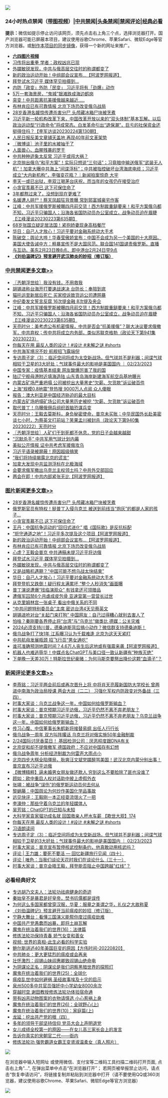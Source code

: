 ![](https://raw.githubusercontent.com/jsvpn/jsproxy/dev/64photo/fqnews-qr.jpg)

<div id="tt">
<h3>24小时热点禁闻（<a href="https://aaa.v2dns.tk/?QAjUl=BgRp5UNKRn&T5Vk=fPVH&Q59Ab=WxGE" target="_blank">带图视频</a>）|<a href="#%E4%B8%AD%E5%85%B1%E7%A6%81%E9%97%BB%E6%9B%B4%E5%A4%9A%E6%96%87%E7%AB%A0">中共禁闻</a>|<a href="#%E5%9B%BE%E7%89%87%E6%96%B0%E9%97%BB%E6%9B%B4%E5%A4%9A%E6%96%87%E7%AB%A0">头条禁闻</a>|<a href="#%E6%96%B0%E9%97%BB%E8%AF%84%E8%AE%BA%E6%9B%B4%E5%A4%9A%E6%96%87%E7%AB%A0">禁闻评论|<a href="#%E5%BF%85%E7%9C%8B%E7%BB%8F%E5%85%B8%E5%A5%BD%E6%96%87">经典必看</a></h3>
<div><b>提示：</b>微信如提示停止访问该网页，须先点击右上角三个点，选择浏览器打开。国产浏览器可能已屏蔽本项目，建议使用谷歌Chrome、苹果Safari、微软Edge等官方浏览器。或<a href="%E5%88%B6%E4%BD%9Cgit%E7%A6%81%E9%97%BB%E9%95%9C%E5%83%8F.md">制作本项目的同步镜像</a>，获得一个新的网址来推广。</div>
<ul>
<li><b><a href="http://d2.v2rss.gq/64.mp4" target="_blank">六四图片视频</a></b></li>
<li><a href="/baitai/20230224/1852654.md">习传将出重拳 学者：政权凶兆已现</a></li>
<li><a href="/topimagenews/20230224/1852639.md">外媒敏锐发现，中共与俄高层交往时的称谓都变了</a></li>
<li><a href="/topimagenews/20230224/1852759.md">新的政治运动开始！中组部会议宣布...【阿波罗网报道】</a></li>
<li><a href="/topimagenews/20230224/1852640.md">拜登试水习近平 媒体罕见拍摄到…</a></li>
<li><a href="/baitai/20230224/1852636.md">内防「政变」外防「民变」 习近平将有「劲爆」动作</a></li>
<li><a href="/finance/20230224/1852641.md">5万一套海景房，“鬼城”银滩跌成海边鹤岗</a></li>
<li><a href="/cnnews/20230224/1852706.md">突变！中共距离抗美援俄越来越近…..</a></li>
<li><a href="/topimagenews/20230224/1852731.md">布林肯应已有可靠情报 北京下场恐改变俄乌战局</a></li>
<li><a href="/topimagenews/20230224/1852942.md">28岁香港名媛惊传遭杀害分尸 头颅藏冰箱尸块被烹煮</a></li>
<li><a href="/sohnews/20230224/1852914.md">习近平新一轮机构改革下来，中国改革开放以来的“双头体制”基本瓦解。以后政治运动型“行政命令”将成常态。白发革命引出“退保潮”，巨亏的社保资金还挺得住吗？【李军访谈20230224第130期】</a></li>
<li><a href="/ssgc/20230224/1852888.md">人民日报反美文章铺天盖地 再现40年前文革架势</a></li>
<li><a href="/ssgc/20230224/1852818.md">〖微博谈〗池子里的水被抽干了</a></li>
<li><a href="/cnnews/20230224/1852667.md">人面兽心、血腥残暴的罗干</a></li>
<li><a href="/baitai/20230224/1852944.md">中共种种迹象太反常 习近平或闯大祸？</a></li>
<li><a href="/sohnews/20230224/1852854.md">北京抛出俄乌“和平方案”！实际只想说“三句话”；习竟暗中输送俄军“武装无人机”！加拿大曝中共海上“间谍浮标”；中共被指控破坏台湾海底电缆；习近平成立“大内新机构”，李强变花瓶？｜新闻拍案惊奇 大宇</a></li>
<li><a href="/yule/20230224/1852765.md">李天一或已出狱，李双江喝茅台庆祝，而当年的女孩仍在接受治疗</a></li>
<li><a href="/topimagenews/20230224/1852813.md">小贪官羡慕不已 这下可保住命了</a></li>
<li><a href="/cnnews/20230224/1852909.md">3年都熬过来了，没想到现在更难了</a></li>
<li><a href="/cnnews/hknews/20230224/1852956.md">名媛遭人碎尸！蔡天凤超狂背景曝 常到郭富城豪宅作客</a></li>
<li><a href="/cbnews/20230224/1852830.md">江峰：中共军援俄罗斯被曝四月前交货！西方制裁重鎚要来！和平方案俄乌都不知，习近平只骗国人；沿海各省国防动员办公室成立，战争动员迫在眉睫【江峰漫谈20230223第635期】</a></li>
<li><a href="/yule/20230224/1852789.md">68岁张国立疑定居法国！紧抱娇妻现身高档餐厅</a></li>
<li><a href="/topimagenews/20230224/1852618.md">华日：自己人才放心！习近平要对金融系统动大手术</a></li>
<li><a href="/sohnews/20230224/1852683.md">陈破空：舆论大哗！华春莹傲娇宣布：中国不会成为另一个美国的十大原因。美国大使告诫中方：粗暴宣传不是大国风范。联合国141国谴责俄罗斯。直播与互动。美东2月23日晚8点、即中港台2月24日早9点</a></li>
<li><b><a href="/comments/20200207/1272816.md" target="_blank">《刘伯温碑记》预言避开武汉肺炎的妙招（修订版）</a></b></li>
</ul>
</div>

<div class="catlist">
<h3><a href="/cbnews/" target="_blank">中共禁闻</a><span><a href="/cbnews/" target="_blank" rel="nofollow">更多文章>></a></span></h3>
<ul>
<li><a href="/cbnews/20230224/1852960.md" target="_blank">〖兲朝浮世绘〗我没有钱，不用救我</a></li>
<li><a href="/cbnews/20230224/1852902.md" target="_blank">胡锡进称台海开打要速战速决 台防长：奉陪到底</a></li>
<li><a href="/cbnews/20230224/1852900.md" target="_blank">猫托运至新居后死亡 买家控诉致货运公司遭网暴</a></li>
<li><a href="/cbnews/20230224/1852847.md" target="_blank">中纪委发文誓言反腐 16次提金融 8次提及央企</a></li>
<li><a href="/cbnews/20230224/1852830.md" target="_blank">江峰：中共军援俄罗斯被曝四月前交货！西方制裁重鎚要来！和平方案俄乌都不知，习近平只骗国人；沿海各省国防动员办公室成立，战争动员迫在眉睫【江峰漫谈20230223第635期】</a></li>
<li><a href="/cbnews/20230224/1852758.md" target="_blank">天亮时分：美考虑公布机密情报，中共是否会“抗美援俄”？联大决议要求俄撤军，中共弃权；传中共将成立内务部，类似苏联克格勃（政论天下第941集 20230223）</a></li>
<li><a href="/comments/20230224/1852726.md" target="_blank">你每天在用 最反人类的设计！#设计 #未解之谜 #shorts</a></li>
<li><a href="/cbnews/20230224/1852714.md" target="_blank">中共海军境况不妙 航舰招飞露端倪</a></li>
<li><a href="/comments/20230224/1852675.md" target="_blank">专访周子定（3）：临近空间将成为太空新战场，但气球并不是利器；间谍气球相较于卫星的3大好处；气球事件最大的影响是美国国内 ｜ 02/23/2023</a></li>
<li><a href="/cbnews/20230224/1852630.md" target="_blank">中国专家：疫情基本结束 网友酸爆厉害了我的国</a></li>
<li><a href="/cbnews/20230223/1852525.md" target="_blank">陆辽宁舰母港附近填海造陆 山东青岛海岸新建海军航空兵基地曝光</a></li>
<li><a href="/cbnews/20230223/1852514.md" target="_blank">内蒙古矿场严重坍塌 公司被挖出大量黑史“欠薪、欠货款”诉讼破百件</a></li>
<li><a href="/cbnews/20230223/1852513.md" target="_blank">上海“规模0.8地震”登热搜 9000万人点阅 众人傻眼</a></li>
<li><a href="/cbnews/20230223/1852444.md" target="_blank">报告：澳大利亚是中国经济胁迫的最大目标</a></li>
<li><a href="/cbnews/20230223/1852401.md" target="_blank">内蒙古矿场坍塌矿场公司大量黑历史被挖 “欠薪、欠货款”诉讼破百件</a></li>
<li><a href="/cbnews/20230223/1852375.md" target="_blank">取代普丁！乌曝俄佣兵组织首脑恐谋兵变</a></li>
<li><a href="/cbnews/20230223/1852350.md" target="_blank">天亮时分：王毅去莫斯科，身负秘密使命，普京未买账；中华民国外长赴美密谈七小时，为蔡英文打前站？笑果孟川被封杀（政论天下第940集 20230222）天亮时分</a></li>
<li><a href="/cbnews/20230223/1852292.md" target="_blank">〖兲朝浮世绘〗人矿们干到死都不休息，党的日子会越来越甜</a></li>
<li><a href="/cbnews/20230223/1852082.md" target="_blank">“沉默杀手” 中共军用气球计划内幕</a></li>
<li><a href="/cbnews/20230223/1852081.md" target="_blank">美拟公开情报 证中共考虑军援俄攻乌</a></li>
<li><a href="/cbnews/20230223/1852080.md" target="_blank">习近平语录被屏蔽！原因超级搞笑</a></li>
<li><a href="/cbnews/20230223/1852079.md" target="_blank">“我们将持续揭露北京的谎言”</a></li>
<li><a href="/cbnews/20230223/1852078.md" target="_blank">加拿大发现中共监测浮标在北极海域</a></li>
<li><a href="/cbnews/20230223/1852077.md" target="_blank">会要求俄军撤出乌克兰主权领土吗？中共外交部回应</a></li>
<li><a href="/cbnews/20230223/1852076.md" target="_blank">两会在即！中共内部紧张无比【阿波罗网报道】</a></li>

</ul>
</div>
<div class="catlist">
<h3><a href="/topimagenews/" target="_blank">图片新闻</a><span><a href="/topimagenews/" target="_blank" rel="nofollow">更多文章>></a></span></h3>
<ul>
<li><a href="/topimagenews/20230224/1852942.md" target="_blank">28岁香港名媛惊传遭杀害分尸 头颅藏冰箱尸块被烹煮</a></li>
<li><a href="/topimagenews/20230224/1852899.md" target="_blank">俄罗斯官员有特权！挺普丁入侵乌克兰 被送到前线当“炮灰”的都是人家的孩子…</a></li>
<li><a href="/topimagenews/20230224/1852813.md" target="_blank">小贪官羡慕不已 这下可保住命了</a></li>
<li><a href="/topimagenews/20230224/1852782.md" target="_blank">王丹：中国抗争运动的“回归式进化” 唱《国际歌》是反抗标配</a></li>
<li><a href="/topimagenews/20230224/1852781.md" target="_blank">“扼守通道之地”！习近平多次提及这个项目【阿波罗网报道】</a></li>
<li><a href="/topimagenews/20230224/1852759.md" target="_blank">新的政治运动开始！中组部会议宣布&#8230;【阿波罗网报道】</a></li>
<li><a href="/topimagenews/20230224/1852731.md" target="_blank">布林肯应已有可靠情报 北京下场恐改变俄乌战局</a></li>
<li><a href="/topimagenews/20230224/1852713.md" target="_blank">心虚？王毅会普京 中共通稿未提习近平将访俄</a></li>
<li><a href="/topimagenews/20230224/1852640.md" target="_blank">拜登试水习近平 媒体罕见拍摄到…</a></li>
<li><a href="/topimagenews/20230224/1852639.md" target="_blank">外媒敏锐发现，中共与俄高层交往时的称谓都变了</a></li>
<li><a href="/topimagenews/20230224/1852629.md" target="_blank">又是战略机遇期？“中国可能不想乌战太快结束”</a></li>
<li><a href="/topimagenews/20230224/1852618.md" target="_blank">华日：自己人才放心！习近平要对金融系统动大手术</a></li>
<li><a href="/topimagenews/20230223/1852524.md" target="_blank">拜登登机又跌倒！疑行程太满累坏 “整个人秒消失”画面曝</a></li>
<li><a href="/topimagenews/20230223/1852413.md" target="_blank">普丁演说遭爆“找临演观众” 有钱拿还可领赠品</a></li>
<li><a href="/topimagenews/20230223/1852412.md" target="_blank">遭俄军囚禁6个月虐成皮包骨 亚速营第一营营长过世</a></li>
<li><a href="/topimagenews/20230223/1852395.md" target="_blank">从克里姆林宫一张桌子 看出中俄关系的不同</a></li>
<li><a href="/topimagenews/20230223/1852383.md" target="_blank">“中共问题特别委员会”主席 密访台湾4天见蔡英文</a></li>
<li><a href="/topimagenews/20230223/1852374.md" target="_blank">胡锡进呛对台“关起门来打狗” 中国网友：自己过得糟心就别去害人了</a></li>
<li><a href="/topimagenews/20230223/1852373.md" target="_blank">怕啥？秦刚要各界停止将“台湾”与“乌克兰”做类比 德媒：公关灾难</a></li>
<li><a href="/comments/20230222/1851923.md" target="_blank">2024必须支持川普，德桑迪斯背后搞小动作？微信群支持德桑迪斯！</a></li>
<li><a href="/topimagenews/20230222/1851905.md" target="_blank">俄乌战争打了快1年 江系曝习认为千载难逢 北京为这天天紧盯</a></li>
<li><a href="/topimagenews/20230222/1851892.md" target="_blank">中共航母发展瓶颈 招飞行员“男女通吃”</a></li>
<li><a href="/topimagenews/20230222/1851888.md" target="_blank">谁可准确预测地震时间？4.6万人丧生后这地或有强震来袭【阿波罗网报道】</a></li>
<li><a href="/topimagenews/20230222/1851885.md" target="_blank">机器人也难逃辱华！中媒点名ChatGPT与美口径一致认新疆有“种族灭绝”</a></li>
<li><a href="/topimagenews/20230222/1851879.md" target="_blank">下单晚一天差30万！特斯拉世纪豪赌：为何马斯克要祭出降价这颗“血滴子”？</a></li>

</ul>
</div>
<div class="catlist">
<h3><a href="/comments/" target="_blank">新闻评论</a><span><a href="/comments/" target="_blank" rel="nofollow">更多文章>></a></span></h3>
<ul>
<li><a href="/comments/20230225/1853051.md" target="_blank">李燕铭：习近平两会前后或再次晋升上将 中将肖天亮履新国防大学校长 曾两进中南海为政治局授课 两会大战（二二） 习强化军权内防政变对外备战（三四）</a></li>
<li><a href="/comments/20230225/1853021.md" target="_blank">时事大家谈：乌克兰战争这一年，中国如何给俄罗斯输血？</a></li>
<li><a href="/comments/20230225/1853020.md" target="_blank">时事大家谈：普京预期习近平访俄，习近平仍然不离不弃老朋友？</a></li>
<li><a href="/comments/20230224/1852996.md" target="_blank">时事大家谈：普京预期习近平访俄，习近平仍然不离不弃老朋友？乌克兰战争这一年，中国如何给俄罗斯输血？</a></li>
<li><a href="/comments/20230224/1852955.md" target="_blank">传习心腹、中信董事长朱鹤新将接替易纲 出任人行行长</a></li>
<li><a href="/comments/20230224/1852927.md" target="_blank">俄乌战争一周年 双方叫阵撂话 乌克兰将对俄实施50年金融制裁</a></li>
<li><a href="/comments/20230224/1852926.md" target="_blank">2/24国际讨厌香菜日！ 基因检测公司︰厌恶程度跟DNA有关</a></li>
<li><a href="/comments/20230224/1852924.md" target="_blank">北京促和却不提俄撤军 德国政府：不应对中国存有幻想</a></li>
<li><a href="/comments/20230224/1852905.md" target="_blank">俄乌战争周年 分析经济制裁为何雷声大雨点小</a></li>
<li><a href="/comments/20230224/1852826.md" target="_blank">北京四步大棋全陷僵局，耿爽汪文斌党媒醉骂美国！武汉北京内蒙分别出事！普京宣布习近平访俄</a></li>
<li><a href="/comments/20230224/1852814.md" target="_blank">【微博精粹】逼未婚男女朋友做还款人 穷到这么不要脸除了匪也没谁了</a></li>
<li><a href="/comments/20230224/1852806.md" target="_blank">顾如：欧中重启人权对话助中披上虚假外衣</a></li>
<li><a href="/comments/20230224/1852805.md" target="_blank">张翊：被战争“误伤”的俄罗斯运动员何去何从</a></li>
<li><a href="/comments/20230224/1852804.md" target="_blank">黎蜗藤：中国舆论为何炒作美国化学品事故</a></li>
<li><a href="/comments/20230224/1852803.md" target="_blank">远见快评：王毅刚一本正经耍流氓火了一把</a></li>
<li><a href="/comments/20230224/1852785.md" target="_blank">李濠仲：那些守着乌克兰的年轻媒体人</a></li>
<li><a href="/comments/20230224/1852784.md" target="_blank">吴芳铭：ChatGPT的已知与未知</a></li>
<li><a href="/comments/20230224/1852783.md" target="_blank">大科学家袁家骝功成名就 回国救亲人杯水车薪 【欺世大观】174</a></li>
<li><a href="/comments/20230224/1852726.md" target="_blank">你每天在用 最反人类的设计！#设计 #未解之谜 #shorts</a></li>
<li><a href="/comments/20230224/1852681.md" target="_blank">习语朗读间</a></li>
<li><a href="/comments/20230224/1852675.md" target="_blank">专访周子定（3）：临近空间将成为太空新战场，但气球并不是利器；间谍气球相较于卫星的3大好处；气球事件最大的影响是美国国内 ｜ 02/23/2023</a></li>
<li><a href="/comments/20230223/1852552.md" target="_blank">时事大家谈：普京宣布暂停核武控制条约，他真敢动用核武吗？</a></li>
<li><a href="/comments/20230223/1852544.md" target="_blank">评论 | 王力雄：要死不要活 — 回忆新疆旅行见闻（四十）</a></li>
<li><a href="/comments/20230223/1852543.md" target="_blank">评论 | 唯色：当我们谈论天花时我们在谈论什么（三十一）</a></li>
<li><a href="/comments/20230223/1852534.md" target="_blank">时事大家谈：普京会晤王毅，拜登能否阻止中国跨越&quot;红线&quot;？</a></li>

</ul>
</div>

<div class="catlist">
<h3>必看经典好文</h3>
<ul>
<li><a href="/comments/20221226/1827998.md" target="_blank">专访胡乃文夫人：法轮功祛病健身的奇迹</a></li>
<li><a href="/lifebaike/20210407/1521258.md" target="_blank">秦始皇不是暴君是好皇帝，焚书坑儒都是误传</a></li>
<li><a href="/comments/20220726/1762946.md" target="_blank">为何这么多国家都曾穿汉服，华夏：服章之美谓之华，礼仪之大故称夏</a></li>
<li><a href="/comments/20200207/1272816.md" target="_blank">《刘伯温碑记》预言避开当前瘟疫的妙招（修订版）</a></li>
<li><a href="/comments/20200527/1273654.md" target="_blank">宁静大舞台：看懂三国演义能帮你度过瘟疫劫难</a></li>
<li><a href="/comments/20220831/1778527.md" target="_blank">中国共产党愚蠢而凶暴，即将土崩瓦解</a></li>
<li><a href="/topimagenews/20180615/958090.md" target="_blank">魔鬼在统治着我们的世界(16)：法律篇</a></li>
<li><a href="/cbnews/20210720/1590052.md" target="_blank">修炼法轮功保持青春 娇气女变和善女</a></li>
<li><a href="/aomi/supernatural/20150313/374665.md" target="_blank">视频: 世界的真相-此生必看的科学实验</a></li>
<li><a href="/bannedvideo/20220821/1774387.md" target="_blank">鲍尔斯讲述40年美国巨变的原因【方伟时间-20220820】</a></li>
<li><a href="/comments/20200211/1275071.md" target="_blank">中共肺炎：更大更猛烈的瘟疫或会再来</a></li>
<li><a href="/cbnews/20200727/1366904.md" target="_blank">壮怀激烈：阎锡山妹阎惠卿致阎锡山绝命电</a></li>
<li><a href="/comments/20201031/1423298.md" target="_blank">为阴谋论正名：阴谋论是我们洞察黑暗世界的探照灯</a></li>
<li><a href="/comments/20181017/1014654.md" target="_blank">魔鬼在统治着我们的世界(25)：全球化</a></li>
<li><a href="/comments/20200618/1346823.md" target="_blank">瘟疫乱世中如何避祸 圣经故事埃及十灾的启示</a></li>
<li><a href="/comments/20200704/783272.md" target="_blank">泉州500多中共官员强奸中小学幼女8000余次</a></li>
<li><a href="/comments/20200511/1322384.md" target="_blank">穿越时空 谢田教授修炼法轮功体验宿命通</a></li>
<li><a href="/lifebaike/20180811/984246.md" target="_blank">带有凶恶动物图案的衣物请慎选 小心惹祸上身</a></li>
<li><a href="/comments/20181210/1044798.md" target="_blank">魔鬼在统治着我们的世界(26)：全球野心(上)</a></li>
<li><a href="/topimagenews/20180529/950153.md" target="_blank">魔鬼在统治着我们的世界(10)：家庭篇(上)</a></li>
<li><a href="/comments/20200930/1405812.md" target="_blank">龙延：挖出共产党的根（四）</a></li>
<li><a href="/comments/20210307/1500218.md" target="_blank">多年的领导干部坚持信仰 党员大会上声明退党</a></li>
<li><a href="/comments/20210801/1597741.md" target="_blank">女儿成绩全校第一的原因——在女儿高三家长会上的发言</a></li>
<li><a href="/lifebaike/20221107/1807601.md" target="_blank">告诉你真实的宋朝官二代——衙内</a></li>
<li><a href="/cbnews/20211127/1658400.md" target="_blank">修炼法轮功 强势霸道女霸王变贤淑温柔女（真人照片）</a></li>

</ul>
</div>

![](https://raw.githubusercontent.com/jsvpn/jsproxy/dev/64photo/fqnews-qr.jpg)

在浏览器中输入短网址 或使用微信、支付宝等二维码工具扫描二维码打开页面, 点击右上角"...", 在弹出菜单中点击“在浏览器打开”； 若网页被举报禁止访问，请点击“恢复申请访问”，将链接复制并粘贴到浏览器中打开（请不要使用QQ或360浏览器，建议使用谷歌Chrome、苹果Safari、微软Edge等官方浏览器）

![](https://raw.githubusercontent.com/jsvpn/jsproxy/dev/64photo/wx.jpg)